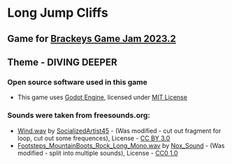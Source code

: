 # Long Jump Cliffs
## Game for [Brackeys Game Jam 2023.2](https://itch.io/jam/brackeys-10) 
## Theme - DIVING DEEPER

### Open source software used in this game
- This game uses [Godot Engine](https://godotengine.org/), licensed under [MIT License](https://godotengine.org/license/)

### Sounds were taken from freesounds.org:
-  [Wind.wav](https://freesound.org/people/SocializedArtist45/sounds/266604/) by [SocializedArtist45](https://freesound.org/people/SocializedArtist45/) - (Was modified - cut out fragment for loop, cut out some frequences), License - [CC BY 3.0](https://creativecommons.org/licenses/by/3.0/legalcode)
-  [Footsteps_MountainBoots_Rock_Long_Mono.wav](https://freesound.org/people/Nox_Sound/sounds/558812/) by [Nox_Sound](https://freesound.org/people/Nox_Sound/) - (Was modified - split into multiple sounds), License - [CC0 1.0](https://creativecommons.org/publicdomain/zero/1.0/legalcode)
	
